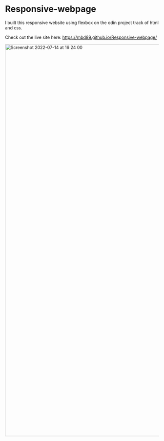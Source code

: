 # Responsive-webpage
I built this responsive website using flexbox on the odin project track of html and css. 

Check out the live site here: https://mbd89.github.io/Responsive-webpage/

<img width="1280" alt="Screenshot 2022-07-14 at 16 24 00" src="https://user-images.githubusercontent.com/87713231/179006218-d975562b-6595-4d0d-9dfe-dcb92dbc1bd0.png">
